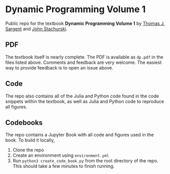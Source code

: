 # Dynamic Programming Volume 1

Public repo for the textbook **Dynamic Programming Volume 1** by [Thomas J.
Sargent](http://www.tomsargent.com/) and [John
Stachurski](https://johnstachurski.net/).

## PDF

The textbook itself is nearly complete.  The PDF is available as `dp.pdf`
in the files listed above.  Comments and feedback are very welcome.
The easiest way to provide feedback is to open an issue above.

## Code

The repo also contains all of the Julia and Python code found in the code snippets within
the textbook, as well as Julia and Python code to reproduce all figures.

## Codebooks

The repo contains a Jupyter Book with all code and figures used in the book. To build it locally, 

1. Clone the repo
2. Create an environment using `environment.yml`
3. Run `python3 create_code_book.py` from the root directory of the repo. This should take a few minutes to finish running.



